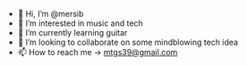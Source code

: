 - 👋 Hi, I’m @mersib
- 👀 I’m interested in music and tech
- 🌱 I’m currently learning guitar
- 💞️ I’m looking to collaborate on some mindblowing tech idea
- 📫 How to reach me -> mtgs39@gmail.com

<!---
mersib/mersib is a ✨ special ✨ repository because its `README.md` (this file) appears on your GitHub profile.
You can click the Preview link to take a look at your changes.
--->
